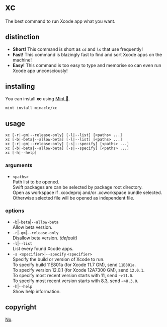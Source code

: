 # xc

The best command to run Xcode app what you want.

## distinction

- **Short!** This command is short as `cd` and `ls` that use frequently!
- **Fast!** This command is blazingly fast to find and sort Xcode apps on the machine!
- **Easy!** This command is too easy to type and memorise so can even run Xcode app unconsciously!

## installing

You can install **xc** using [Mint 🌱](https://github.com/yonaskolb/Mint).

```sh
mint install minacle/xc
```

## usage

    xc [-r|-gm|--release-only] [-l|--list] [<paths> ...]
    xc [-b|-beta|--allow-beta] [-l|--list] [<paths> ...]
    xc [-r|-gm|--release-only] [-s|--specify] [<paths> ...]
    xc [-b|-beta|--allow-beta] [-s|--specify] [<paths> ...]
    xc [-h|--help]

### arguments

- `<paths>`  
  Path list to be opened.  
  Swift packages are can be selected by package root directory.  
  Open as workspace if .xcodeproj and/or .xcworkspace bundle selected.  
  Otherwise selected file will be opened as independent file.

### options

- `-b`|`-beta`|`--allow-beta`  
  Allow beta version.
- `-r`|`-gm`|`--release-only`  
  Disallow beta version. _(default)_
- `-l`|`--list`  
  List every found Xcode apps.
- `-s <specifier>`|`--specify` `<specifier>`  
  Specify the build or version of Xcode to run.  
  To specify build 11E801a (for Xcode 11.7 GM), send `11E801a`.  
  To specify version 12.0.1 (for Xcode 12A7300 GM), send `12.0.1`.  
  To specify most recent version starts with 11, send `~>11.0`.  
  To specify most recent version starts with 8.3, send `~>8.3.0`.
- `-h`|`--help`  
  Show help information.

## copyright

[No](https://unlicense.org).
